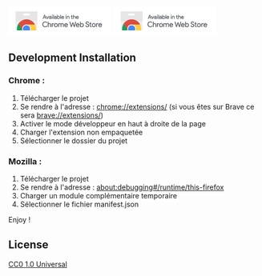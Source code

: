 [![Badge Chrome](images/chrome-badge.png)](https://chrome.google.com/webstore/detail/urlite/kjmaeefbndimbbnbcighfjdnibjjihbk) [![Badge Mozilla](images/chrome-badge.png)](https://addons.mozilla.org/en-US/firefox/addon/urlite)


## Development Installation  

### Chrome :
1. Télécharger le projet 
2. Se rendre à l'adresse : <chrome://extensions/> (si vous êtes sur Brave ce sera <brave://extensions/>)
3. Activer le mode développeur en haut à droite de la page
4. Charger l'extension non empaquetée
5. Sélectionner le dossier du projet

### Mozilla :
1. Télécharger le projet
2. Se rendre à l'adresse : <about:debugging#/runtime/this-firefox>
3. Charger un module complémentaire temporaire 
4. Sélectionner le fichier manifest.json

Enjoy !

## License
[CC0 1.0 Universal](https://github.com/urlite/extension/blob/master/LICENSE)
